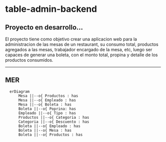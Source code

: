 # table-admin-backend
## Proyecto en desarrollo...

El proyecto tiene como objetivo crear una aplicacion
web para la administracion de las mesas de un restaurant,
su consumo total, productos agregados a las mesas,
trabajador encargado de la mesa, etc, luego ser
capaces de generar una boleta, con el monto total,
propina y detalle de los productos consumidos. 

---
MER
---
```mermaid
  erDiagram
      Mesa ||--o{ Productos : has
      Mesa ||--o{ Empleado : has
      Mesa ||--o{ Boleta : has
      Boleta ||--o{ Poprina: has
      Empleado ||--o{ Tipo : has
      Productos ||--o{ Categoria : has
      Categoria ||--o{ Descuento : has
      Boleta ||--o{ Empleado : has
      Boleta ||--o{ Mesa : has
      Boleta ||--o{ Productos : has
      
```
